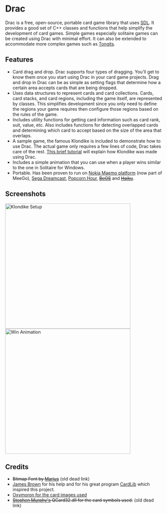 # Drac

Drac is a free, open-source, portable card game library that uses [SDL](http://libsdl.org/). It provides a good set of C++ classes and functions that help simplify the development of card games. Simple games especially solitaire games can be created using Drac with minimal effort. It can also be extended to accommodate more complex games such as [Tongits](https://github.com/ricoz/tongits/).

## Features

* Card drag and drop. Drac supports four types of dragging. You'll get to know them once you start using Drac in your card game projects. Drag and drop in Drac can be as simple as setting flags that determine how a certain area accepts cards that are being dropped.
* Uses data structures to represent cards and card collections. Cards, card stacks, and card regions, including the game itself, are represented by classes. This simplifies development since you only need to define the regions your game requires then configure those regions based on the rules of the game.
* Includes utility functions for getting card information such as card rank, suit, value, etc. Also includes functions for detecting overlapped cards and determining which card to accept based on the size of the area that overlaps.
* A sample game, the famous Klondike is included to demonstrate how to use Drac. The actual game only requires a few lines of code, Drac takes care of the rest. [This brief tutorial](https://github.com/ricoz/drac/blob/master/klondike-tutorial.md) will explain how Klondike was made using Drac.
* Includes a simple animation that you can use when a player wins similar to the one in Solitaire for Windows.
* Portable. Has been proven to run on [Nokia Maemo platform](http://maemo.org/downloads/product/OS2008/maemodrac/) (now part of MeeGo), [Sega Dreamcast](http://www.dcemu.co.uk/vbulletin/threads/221403-KlondikeDC), [Popcorn Hour](http://www.networkedmediatank.com/showthread.php?tid=39054), ~~[BeOS](http://www.bebits.com/app/3799)~~ and ~~[Haiku](http://haikuware.com/directory/view-details/games/cards/tong-its)~~.

## Screenshots

<img src="https://cdn.rawgit.com/ricoz/drac/ed5f934b/screenshots/1.gif" alt="Klondike Setup" width="400"> <img src="https://cdn.rawgit.com/ricoz/drac/ed5f934b/screenshots/2.gif" alt="Win Animation" width="400">

## Credits

* ~~Bitmap Font by [Marius](http://cone3d.gamedev.net/)~~ (old dead link)
* [James Brown](http://www.catch22.net/) for his help and for his great program [CardLib](http://www.catch22.net/tuts/cardlib) which inspired this project.
* [Oxymoron for the card images used](http://www.waste.org/~oxymoron/cards/)
* ~~[Stephen Murphy's](http://www.telusplanet.net/public/stevem/) QCard32.dll for the card symbols used.~~ (old dead link)
